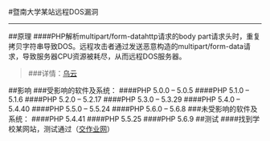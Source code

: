 #暨南大学某站远程DOS漏洞
***
##原理
####PHP解析multipart/form-datahttp请求的body part请求头时，重复拷贝字符串导致DOS。远程攻击者通过发送恶意构造的multipart/form-data请求，导致服务器CPU资源被耗尽，从而远程DOS服务器。

>###详情：[乌云](http://drops.wooyun.org/papers/6077)

##影响
###受影响的软件及系统：
####PHP 5.0.0 – 5.0.5
####PHP 5.1.0 – 5.1.6
####PHP 5.2.0 – 5.2.17
####PHP 5.3.0 – 5.3.29
####PHP 5.4.0 – 5.4.40
####PHP 5.5.0 – 5.5.24
####PHP 5.6.0 – 5.6.8
###未受影响的软件及系统：
####PHP 5.4.41
####PHP 5.5.25
####PHP 5.6.9
##测试
####找到学校某网站，测试通过（[交作业网](http://jiaozuoye.com)）
